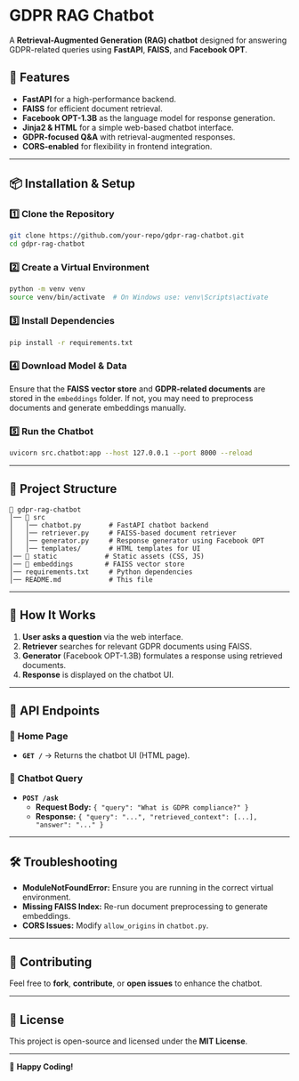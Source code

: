 # GDPR RAG Chatbot

A **Retrieval-Augmented Generation (RAG) chatbot** designed for answering GDPR-related queries using **FastAPI**, **FAISS**, and **Facebook OPT**.

## 🚀 Features
- **FastAPI** for a high-performance backend.
- **FAISS** for efficient document retrieval.
- **Facebook OPT-1.3B** as the language model for response generation.
- **Jinja2 & HTML** for a simple web-based chatbot interface.
- **GDPR-focused Q&A** with retrieval-augmented responses.
- **CORS-enabled** for flexibility in frontend integration.

---

## 📦 Installation & Setup

### 1️⃣ Clone the Repository
```bash
git clone https://github.com/your-repo/gdpr-rag-chatbot.git
cd gdpr-rag-chatbot
```

### 2️⃣ Create a Virtual Environment
```bash
python -m venv venv
source venv/bin/activate  # On Windows use: venv\Scripts\activate
```

### 3️⃣ Install Dependencies
```bash
pip install -r requirements.txt
```

### 4️⃣ Download Model & Data
Ensure that the **FAISS vector store** and **GDPR-related documents** are stored in the `embeddings` folder.
If not, you may need to preprocess documents and generate embeddings manually.

### 5️⃣ Run the Chatbot
```bash
uvicorn src.chatbot:app --host 127.0.0.1 --port 8000 --reload
```

---

## 🔧 Project Structure
```
📂 gdpr-rag-chatbot
│── 📂 src
│   │── chatbot.py       # FastAPI chatbot backend
│   │── retriever.py     # FAISS-based document retriever
│   │── generator.py     # Response generator using Facebook OPT
│   │── templates/       # HTML templates for UI
│── 📂 static            # Static assets (CSS, JS)
│── 📂 embeddings        # FAISS vector store
│── requirements.txt     # Python dependencies
│── README.md            # This file
```

---

## 🎯 How It Works
1. **User asks a question** via the web interface.
2. **Retriever** searches for relevant GDPR documents using FAISS.
3. **Generator** (Facebook OPT-1.3B) formulates a response using retrieved documents.
4. **Response** is displayed on the chatbot UI.

---

## 📌 API Endpoints

### 🔹 **Home Page**
- **`GET /`** → Returns the chatbot UI (HTML page).

### 🔹 **Chatbot Query**
- **`POST /ask`**
  - **Request Body:** `{ "query": "What is GDPR compliance?" }`
  - **Response:** `{ "query": "...", "retrieved_context": [...], "answer": "..." }`

---

## 🛠 Troubleshooting
- **ModuleNotFoundError:** Ensure you are running in the correct virtual environment.
- **Missing FAISS Index:** Re-run document preprocessing to generate embeddings.
- **CORS Issues:** Modify `allow_origins` in `chatbot.py`.

---

## 🤝 Contributing
Feel free to **fork**, **contribute**, or **open issues** to enhance the chatbot.

---

## 📜 License
This project is open-source and licensed under the **MIT License**.

---

🚀 **Happy Coding!**

